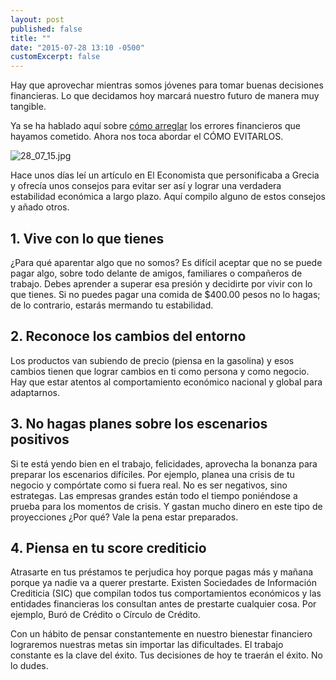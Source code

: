```yaml
---
layout: post
published: false
title: ""
date: "2015-07-28 13:10 -0500"
customExcerpt: false
---
```


Hay que aprovechar mientras somos jóvenes para tomar buenas decisiones financieras. Lo que decidamos hoy marcará nuestro futuro de manera muy tangible. 

Ya se ha hablado aquí sobre [cómo arreglar](http://blog.konfio.mx/arregla-los-errores.html) los errores financieros que hayamos cometido. Ahora nos toca abordar el CÓMO EVITARLOS.

![28_07_15.jpg]({{site.baseurl}}/img/28_07_15.jpg)

Hace unos días leí un artículo en El Economista que personificaba a Grecia y ofrecía unos consejos para evitar ser así y lograr una verdadera estabilidad económica a largo plazo. Aquí compilo alguno de estos consejos y añado otros.

## 1. Vive con lo que tienes
¿Para qué aparentar algo que no somos? Es difícil aceptar que no se puede pagar algo, sobre todo delante de amigos, familiares o compañeros de trabajo. Debes aprender a superar esa presión y decidirte por vivir con lo que tienes. Si no puedes pagar una comida de $400.00 pesos no lo hagas; de lo contrario, estarás mermando tu estabilidad.

## 2. Reconoce los cambios del entorno
Los productos van subiendo de precio (piensa en la gasolina) y esos cambios tienen que lograr cambios en ti como persona y como negocio. Hay que estar atentos al comportamiento económico nacional y global para adaptarnos.

## 3. No hagas planes sobre los escenarios positivos
Si te está yendo bien en el trabajo, felicidades, aprovecha la bonanza para preparar los escenarios difíciles. Por ejemplo, planea una crisis de tu negocio y compórtate como si fuera real. No es ser negativos, sino estrategas. Las empresas grandes están todo el tiempo poniéndose a prueba para los momentos de crisis. Y gastan mucho dinero en este tipo de proyecciones ¿Por qué? Vale la pena estar preparados.

## 4. Piensa en tu score crediticio
Atrasarte en tus préstamos te perjudica hoy porque pagas más y mañana porque ya nadie va a querer prestarte. Existen Sociedades de Información Crediticia (SIC) que compilan todos tus comportamientos económicos y las entidades financieras los consultan antes de prestarte cualquier cosa. Por ejemplo, Buró de Crédito o Círculo de Crédito.

Con un hábito de pensar constantemente en nuestro bienestar financiero lograremos nuestras metas sin importar las dificultades. El trabajo constante es la clave del éxito. Tus decisiones de hoy te traerán el éxito. No lo dudes.

